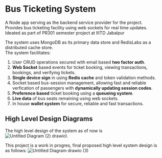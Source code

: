 # Bus Ticketing System

A Node app serving as the backend service provider for the project.\
Provides bus ticketing facility using web sockets for real time updates.\
Ideated as part of PR301 semester project at IIITD Jabalpur

The system uses MongoDB as its primary data store and RedisLabs as a distributed cache store.\
The system facilitates:
1. User CRUD operations secured with email based **two factor auth**.
2. **Web Socket** based events for ticket booking, viewing transactions, bookings, and verifying tickets.
3. **Single device sign** in using **Redis cache** and token validation methods.
4. Socket based bus-session management, allowing fast and reliable verfication of passengers with **dynamically updating session codes**.
5. **Preference based** ticket booking using a **queueing system**.
6. **Live data** of bus seats remaining using web sockets.
7. In house **wallet system** for secure, reliable and fast transactions.

## High Level Design Diagrams
The high level design of the system as of now is
![Untitled Diagram (2) drawio](https://github.com/AryanWadkar/BusTicketingSystem/assets/85237273/4a763a7c-8db8-43be-b10e-6c7a8aeb4704)\

This project is a work in progres, final proposed high level system design is as follows:
![Untitled Diagram drawio (3)](https://github.com/AryanWadkar/BusTicketingSystem/assets/85237273/dface952-2561-4c34-bec5-ad0795a400cb)

